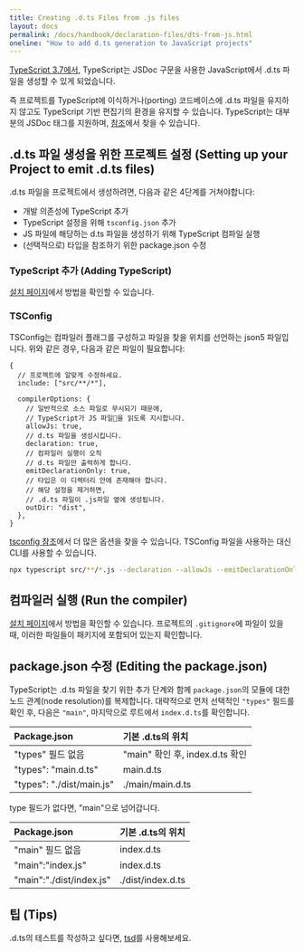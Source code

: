 ```yaml
---
title: Creating .d.ts Files from .js files
layout: docs
permalink: /docs/handbook/declaration-files/dts-from-js.html
oneline: "How to add d.ts generation to JavaScript projects"
---
```


[TypeScript 3.7에서](https://www.typescriptlang.org/docs/handbook/release-notes/typescript-3-7.html#--declaration-and---allowjs),
TypeScript는 JSDoc 구문을 사용한 JavaScript에서 .d.ts 파일을 생성할 수 있게 되었습니다.

즉 프로젝트를 TypeScript에 이식하거나(porting) 코드베이스에 .d.ts 파일을 유지하지 않고도 TypeScript 기반 편집기의 환경을 유지할 수 있습니다.
TypeScript는 대부분의 JSDoc 태그를 지원하며, [참조](https://www.typescriptlang.org/docs/handbook/type-checking-javascript-files.html#supported-jsdoc)에서 찾을 수 있습니다.

## .d.ts 파일 생성을 위한 프로젝트 설정 (Setting up your Project to emit .d.ts files)

.d.ts 파일을 프로젝트에서 생성하려면, 다음과 같은 4단계를 거쳐야합니다:

* 개발 의존성에 TypeScript 추가
* TypeScript 설정을 위해 `tsconfig.json` 추가
* JS 파일에 해당하는 d.ts 파일을 생성하기 위해 TypeScript 컴파일 실행
* (선택적으로) 타입을 참조하기 위한 package.json 수정

### TypeScript 추가 (Adding TypeScript)

[설치 페이지](https://www.typescriptlang.org/download)에서 방법을 확인할 수 있습니다.

### TSConfig

TSConfig는 컴파일러 플래그를 구성하고 파일을 찾을 위치를 선언하는 json5 파일입니다.
위와 같은 경우, 다음과 같은 파일이 필요합니다:

```json5
{
  // 프로젝트에 알맞게 수정하세요.
  include: ["src/**/*"],

  compilerOptions: {
    // 일반적으로 소스 파일로 무시되기 때문에,
    // TypeScript가 JS 파일을 읽도록 지시합니다.
    allowJs: true,
    // d.ts 파일을 생성시킵니다.
    declaration: true,
    // 컴파일러 실행이 오직
    // d.ts 파일만 출력하게 합니다.
    emitDeclarationOnly: true,
    // 타입은 이 디렉터리 안에 존재해야 합니다.
    // 해당 설정을 제거하면,
    // .d.ts 파일이 .js파일 옆에 생성됩니다.
    outDir: "dist",
  },
}
```

[tsconfig 참조](/reference)에서 더 많은 옵션을 찾을 수 있습니다.
TSConfig 파일을 사용하는 대신 CLI를 사용할 수 있습니다.

```sh
npx typescript src/**/*.js --declaration --allowJs --emitDeclarationOnly --outDir types
```

## 컴파일러 실행 (Run the compiler)

[설치 페이지](https://www.typescriptlang.org/download)에서 방법을 확인할 수 있습니다.
프로젝트의 `.gitignore`에 파일이 있을 때, 이러한 파일들이 패키지에 포함되어 있는지 확인합니다.

## package.json 수정 (Editing the package.json)

TypeScript는 .d.ts 파일을 찾기 위한 추가 단계와 함께 `package.json`의 모듈에 대한 노드 관계(node resolution)를 복제합니다.
대략적으로 먼저 선택적인 `"types"` 필드를 확인 후, 다음은 `"main"`, 마지막으로 루트에서 `index.d.ts`를 확인합니다.

| Package.json              | 기본 .d.ts의 위치                 |
| :------------------------ | :----------------------------- |
| "types" 필드 없음           | "main" 확인 후, index.d.ts 확인   |
| "types": "main.d.ts"      | main.d.ts                      |
| "types": "./dist/main.js" | ./main/main.d.ts               |

type 필드가 없다면, "main"으로 넘어갑니다.

| Package.json             | 기본 .d.ts의 위치            |
| :----------------------- | :------------------------ |
| "main" 필드 없음           | index.d.ts                |
| "main":"index.js"        | index.d.ts                |
| "main":"./dist/index.js" | ./dist/index.d.ts         |

## 팁 (Tips)

.d.ts의 테스트를 작성하고 싶다면, [tsd](https://github.com/SamVerschueren/tsd)를 사용해보세요.
